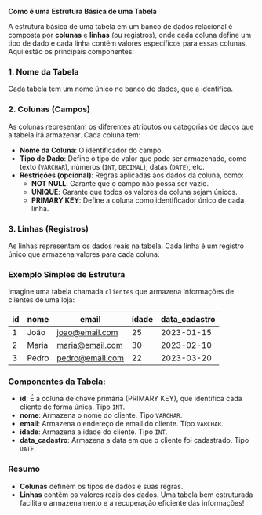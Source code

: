 **Como é uma Estrutura Básica de uma Tabela**

A estrutura básica de uma tabela em um banco de dados relacional é composta por **colunas** e **linhas** (ou registros), onde cada coluna define um tipo de dado e cada linha contém valores específicos para essas colunas. Aqui estão os principais componentes:

### 1. **Nome da Tabela**
Cada tabela tem um nome único no banco de dados, que a identifica.

### 2. **Colunas (Campos)**
As colunas representam os diferentes atributos ou categorias de dados que a tabela irá armazenar. Cada coluna tem:
- **Nome da Coluna**: O identificador do campo.
- **Tipo de Dado**: Define o tipo de valor que pode ser armazenado, como texto (`VARCHAR`), números (`INT`, `DECIMAL`), datas (`DATE`), etc.
- **Restrições (opcional)**: Regras aplicadas aos dados da coluna, como:
  - **NOT NULL**: Garante que o campo não possa ser vazio.
  - **UNIQUE**: Garante que todos os valores da coluna sejam únicos.
  - **PRIMARY KEY**: Define a coluna como identificador único de cada linha.

### 3. **Linhas (Registros)**
As linhas representam os dados reais na tabela. Cada linha é um registro único que armazena valores para cada coluna. 

### Exemplo Simples de Estrutura

Imagine uma tabela chamada `clientes` que armazena informações de clientes de uma loja:

| id   | nome      | email             | idade | data_cadastro |
|------|-----------|-------------------|-------|---------------|
| 1    | João      | joao@email.com     | 25    | 2023-01-15    |
| 2    | Maria     | maria@email.com    | 30    | 2023-02-10    |
| 3    | Pedro     | pedro@email.com    | 22    | 2023-03-20    |

### Componentes da Tabela:
- **id**: É a coluna de chave primária (PRIMARY KEY), que identifica cada cliente de forma única. Tipo `INT`.
- **nome**: Armazena o nome do cliente. Tipo `VARCHAR`.
- **email**: Armazena o endereço de email do cliente. Tipo `VARCHAR`.
- **idade**: Armazena a idade do cliente. Tipo `INT`.
- **data_cadastro**: Armazena a data em que o cliente foi cadastrado. Tipo `DATE`.

### Resumo
- **Colunas** definem os tipos de dados e suas regras.
- **Linhas** contêm os valores reais dos dados.
Uma tabela bem estruturada facilita o armazenamento e a recuperação eficiente das informações!
